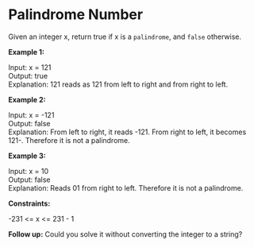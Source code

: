 # Palindrome Number

Given an integer x, return true if x is a `palindrome`, and `false` otherwise.



**Example 1:**

Input: x = 121  
Output: true  
Explanation: 121 reads as 121 from left to right and from right to left.

**Example 2:**

Input: x = -121  
Output: false  
Explanation: From left to right, it reads -121. From right to left, it becomes 121-. Therefore it is not a palindrome.

**Example 3:**

Input: x = 10  
Output: false  
Explanation: Reads 01 from right to left. Therefore it is not a palindrome.


**Constraints:**

-231 <= x <= 231 - 1


**Follow up:** Could you solve it without converting the integer to a string?